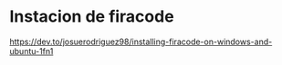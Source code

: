 # Instacion de firacode 


https://dev.to/josuerodriguez98/installing-firacode-on-windows-and-ubuntu-1fn1